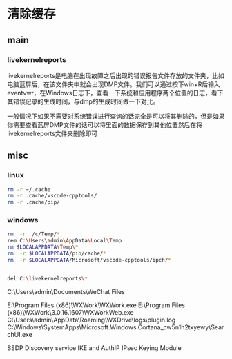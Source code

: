 # 清除缓存

## main

### livekernelreports

livekernelreports是电脑在出现故障之后出现的错误报告文件存放的文件夹，比如电脑蓝屏后，在该文件夹中就会出现DMP文件。我们可以通过按下win+R后输入eventvwr，在Windows日志下，查看一下系统和应用程序两个位置的日志，看下其错误记录的生成时间，与dmp的生成时间做一下对比。
 
一般情况下如果不需要对系统错误进行查询的话完全是可以将其删除的，但是如果你需要查看蓝屏DMP文件的话可以将里面的数据保存到其他位置然后在将livekernelreports文件夹删除即可


## misc

### linux

``` bash
rm -r ~/.cache
rm -r .cache/vscode-cpptools/
rm -r .cache/pip/
```

### windows
``` bash
rm  -r  /c/Temp/*
rem C:\Users\admin\AppData\Local\Temp
rm $LOCALAPPDATA\Temp\*
rm  -r $LOCALAPPDATA/pip/cache/*
rm  -r $LOCALAPPDATA/Microsoft/vscode-cpptools/ipch/*


del C:\livekernelreports\*
```

C:\Users\admin\Documents\WeChat Files

E:\Program Files (x86)\WXWork\WXWork.exe
E:\Program Files (x86)\WXWork\3.0.16.1607\WXWorkWeb.exe
C:\Users\admin\AppData\Roaming\WXDrive\logs\plugin.log
C:\Windows\SystemApps\Microsoft.Windows.Cortana_cw5n1h2txyewy\SearchUI.exe

SSDP Discovery service
IKE and AuthIP IPsec Keying Module
